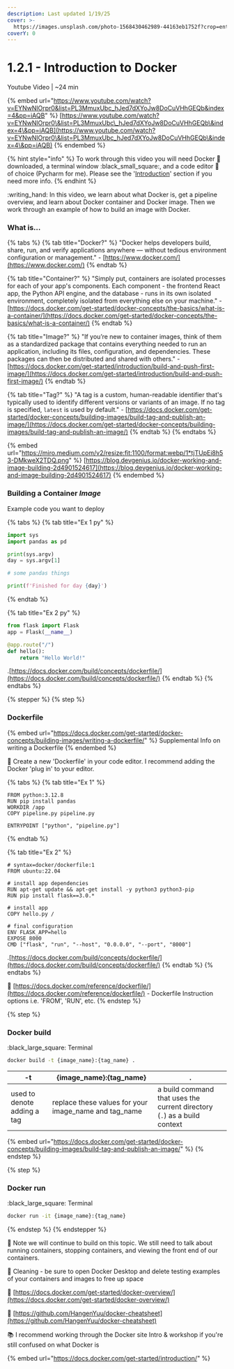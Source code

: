 ```yaml
---
description: Last updated 1/19/25
cover: >-
  https://images.unsplash.com/photo-1568430462989-44163eb1752f?crop=entropy&cs=srgb&fm=jpg&ixid=M3wxOTcwMjR8MHwxfHNlYXJjaHwxfHx3aGFsZXxlbnwwfHx8fDE3MzcyNDEzMTl8MA&ixlib=rb-4.0.3&q=85
coverY: 0
---
```


# 1.2.1 - Introduction to Docker

Youtube Video | \~24 min

{% embed url="https://www.youtube.com/watch?v=EYNwNlOrpr0&list=PL3MmuxUbc_hJed7dXYoJw8DoCuVHhGEQb&index=4&pp=iAQB" %}
[https://www.youtube.com/watch?v=EYNwNlOrpr0\&list=PL3MmuxUbc\_hJed7dXYoJw8DoCuVHhGEQb\&index=4\&pp=iAQB](https://www.youtube.com/watch?v=EYNwNlOrpr0\&list=PL3MmuxUbc_hJed7dXYoJw8DoCuVHhGEQb\&index=4\&pp=iAQB)
{% endembed %}

{% hint style="info" %}
To work through this video you will need Docker :whale2: downloaded, a terminal window :black\_small\_square:, and a code editor :pencil: of choice (Pycharm for me). Please see the '[Introduction](../../introduction/introduction-and-set-up/)' section if you need more info.
{% endhint %}

:writing\_hand: In this video, we learn about what Docker is, get a pipeline overview, and learn about Docker container and Docker image. Then we work through an example of how to build an image with Docker.

### What is...

{% tabs %}
{% tab title="Docker?" %}
"Docker helps developers build, share, run, and verify applications anywhere — without tedious environment configuration or management." - [https://www.docker.com/](https://www.docker.com/)
{% endtab %}

{% tab title="Container?" %}
"Simply put, containers are isolated processes for each of your app's components. Each component - the frontend React app, the Python API engine, and the database - runs in its own isolated environment, completely isolated from everything else on your machine." - [https://docs.docker.com/get-started/docker-concepts/the-basics/what-is-a-container/](https://docs.docker.com/get-started/docker-concepts/the-basics/what-is-a-container/)
{% endtab %}

{% tab title="Image?" %}
"If you’re new to container images, think of them as a standardized package that contains everything needed to run an application, including its files, configuration, and dependencies. These packages can then be distributed and shared with others." - [https://docs.docker.com/get-started/introduction/build-and-push-first-image/](https://docs.docker.com/get-started/introduction/build-and-push-first-image/)
{% endtab %}

{% tab title="Tag?" %}
"A tag is a custom, human-readable identifier that's typically used to identify different versions or variants of an image. If no tag is specified, `latest` is used by default." - [https://docs.docker.com/get-started/docker-concepts/building-images/build-tag-and-publish-an-image/](https://docs.docker.com/get-started/docker-concepts/building-images/build-tag-and-publish-an-image/)
{% endtab %}
{% endtabs %}

{% embed url="https://miro.medium.com/v2/resize:fit:1100/format:webp/1*tjTUpEi8h53-DMkweX2TDQ.png" %}
[https://blog.devgenius.io/docker-working-and-image-building-2d4901524617](https://blog.devgenius.io/docker-working-and-image-building-2d4901524617)
{% endembed %}

### Building a Container _Image_

Example code you want to deploy

{% tabs %}
{% tab title="Ex 1 py" %}
```python
import sys
import pandas as pd

print(sys.argv)
day = sys.argv[1]

# some pandas things

print(f'Finished for day {day}')
```
{% endtab %}

{% tab title="Ex 2 py" %}
```python
from flask import Flask
app = Flask(__name__)

@app.route("/")
def hello():
    return "Hello World!"
```

.[https://docs.docker.com/build/concepts/dockerfile/](https://docs.docker.com/build/concepts/dockerfile/)
{% endtab %}
{% endtabs %}

{% stepper %}
{% step %}
### Dockerfile

{% embed url="https://docs.docker.com/get-started/docker-concepts/building-images/writing-a-dockerfile/" %}
Supplemental Info on writing a Dockerfile
{% endembed %}

:pencil: Create a new 'Dockerfile' in your code editor. I recommend adding the Docker 'plug in' to your editor.

{% tabs %}
{% tab title="Ex 1" %}
```docker
FROM python:3.12.8
RUN pip install pandas
WORKDIR /app
COPY pipeline.py pipeline.py

ENTRYPOINT ["python", "pipeline.py"]
```


{% endtab %}

{% tab title="Ex 2" %}
```docker
# syntax=docker/dockerfile:1
FROM ubuntu:22.04

# install app dependencies
RUN apt-get update && apt-get install -y python3 python3-pip
RUN pip install flask==3.0.*

# install app
COPY hello.py /

# final configuration
ENV FLASK_APP=hello
EXPOSE 8000
CMD ["flask", "run", "--host", "0.0.0.0", "--port", "8000"]
```

.[https://docs.docker.com/build/concepts/dockerfile/](https://docs.docker.com/build/concepts/dockerfile/)
{% endtab %}
{% endtabs %}

:bookmark: [https://docs.docker.com/reference/dockerfile/](https://docs.docker.com/reference/dockerfile/) - Dockerfile Instruction options i.e. 'FROM', 'RUN', etc.
{% endstep %}

{% step %}
### Docker build

:black\_large\_square:  Terminal

```bash
docker build -t {image_name}:{tag_name} .
```

<table><thead><tr><th>-t</th><th width="226">{image_name}:{tag_name}</th><th>.</th></tr></thead><tbody><tr><td>used to denote adding a tag</td><td>replace these values for your image_name and tag_name</td><td>a build command that uses the current directory (<code>.</code>) as a build context</td></tr></tbody></table>

{% embed url="https://docs.docker.com/get-started/docker-concepts/building-images/build-tag-and-publish-an-image/" %}
{% endstep %}

{% step %}
### Docker run

:black\_large\_square: Terminal

```bash
docker run -it {image_name}:{tag_name}
```
{% endstep %}
{% endstepper %}

:eyes:  Note we will continue to build on this topic. We still need to talk about running containers, stopping containers, and viewing the front end of our containers.

:broom: Cleaning - be sure to open Docker Desktop and delete testing examples of your containers and images to free up space

:bookmark:  [https://docs.docker.com/get-started/docker-overview/](https://docs.docker.com/get-started/docker-overview/)

:bookmark: [https://github.com/HangenYuu/docker-cheatsheet](https://github.com/HangenYuu/docker-cheatsheet)

:books: I recommend working through the Docker site Intro & workshop if you're still confused on what Docker is

{% embed url="https://docs.docker.com/get-started/introduction/" %}
